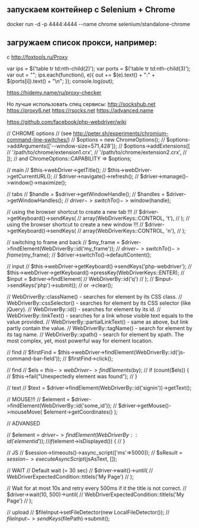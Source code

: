 ## запускаем контейнер с Selenium + Chrome

docker run -d -p 4444:4444 --name chrome selenium/standalone-chrome



## загружаем список прокси, например:

c http://foxtools.ru/Proxy

var ips = $('table tr td:nth-child(2)');
var ports = $('table tr td:nth-child(3)');
var out = "";
ips.each(function(i, e){
	out += $(e).text() + ":" + $(ports[i]).text() + "\n";
});
console.log(out);

https://hidemy.name/ru/proxy-checker

Но лучше использовать спец сервисы:
http://sockshub.net
https://proxy6.net
https://rsocks.net
https://advanced.name





https://github.com/facebook/php-webdriver/wiki

// CHROME options
// (see http://peter.sh/experiments/chromium-command-line-switches/)
// $options = new ChromeOptions();
// $options->addArguments(['--window-size=571,428']);
// $options->addExtensions([
//   '/path/to/chrome/extension1.crx',
//   '/path/to/chrome/extension2.crx',
// ]);
// and ChromeOptions::CAPABILITY => $options;


// main
// $this->webDriver->getTitle();
// $this->webDriver->getCurrentURL();
// $driver->navigate()->refresh();
// $driver->manage()->window()->maximize();

// tabs
// $handle = $sdriver->getWindowHandle();
// $handles = $driver->getWindowHandles();
// $driver->switchTo()->window($handle);

// using the browser shortcut to create a new tab !!!
// $driver->getKeyboard()->sendKeys(
//   array(WebDriverKeys::CONTROL, 't'),
// );
// using the browser shortcut to create a new window !!!
// $driver->getKeyboard()->sendKeys(
//   array(WebDriverKeys::CONTROL, 'n'),
// );

// switching to frame and back
// $my_frame = $driver->findElement(WebDriverBy::id('my_frame'));
// $driver->switchTo()->frame($my_frame);
// $driver->switchTo()->defaultContent();


// input
// $this->webDriver->getKeyboard()->sendKeys('php-webdriver');
// $this->webDriver->getKeyboard()->pressKey(WebDriverKeys::ENTER);
// $input = $driver->findElement(
//     WebDriverBy::id('q')
// );
// $input->sendKeys('php')->submit();
// or ->clear();


// WebDriverBy::className() - searches for element by its CSS class.
// WebDriverBy::cssSelector() - searches for element by its CSS selector (like jQuery).
// WebDriverBy::id() - searches for element by its id.
// WebDriverBy::linkText() - searches for a link whose visible text equals to the value provided.
// WebDriverBy::partialLinkText() - same as above, but link partly contain the value.
// WebDriverBy::tagName() - search for element by its tag name.
// WebDriverBy::xpath() - search for element by xpath. The most complex, yet, most powerful way for element location.

// find
// $firstFind = $this->webDriver->findElement(WebDriverBy::id('js-command-bar-field'));
// $firstFind->click();

// find
// $els = $this->webDriver->findElements($by);
// if (count($els)) {
//     $this->fail("Unexpectedly element was found");
// }

// text
// $text = $driver->findElement(WebDriverBy::id('signin'))->getText();

// MOUSE!!!
// $element = $driver->findElement(WebDriverBy::id('some_id'));
// $driver->getMouse()->mouseMove( $element->getCoordinates() );


// ADVANSED


// $element = $driver->findElement(WebDriverBy::id('element id'));
// if ($element->isDisplayed()) {
// }


// JS
// $session->timeouts()->async_script(['ms'=>5000]);
// $sResult = $session->executeAsyncScript($jsAsText, []);


// WAIT
// Default wait (= 30 sec)
// $driver->wait()->until(
//   WebDriverExpectedCondition::titleIs('My Page')
// );

// Wait for at most 10s and retry every 500ms if it the title is not correct.
// $driver->wait(10, 500)->until(
//   WebDriverExpectedCondition::titleIs('My Page')
// );

// upload
  // $fileInput->setFileDetector(new LocalFileDetector());
  // $fileInput->sendKeys($filePath)->submit();
